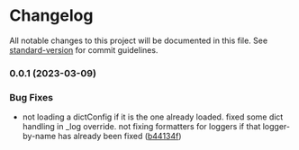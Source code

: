 # Changelog

All notable changes to this project will be documented in this file. See [standard-version](https://github.com/conventional-changelog/standard-version) for commit guidelines.

### 0.0.1 (2023-03-09)


### Bug Fixes

* not loading a dictConfig if it is the one already loaded. fixed some dict handling in _log override. not fixing formatters for loggers if that logger-by-name has already been fixed ([b44134f](https://github.com/tpalko/cowpy/commit/b44134f4fa45e78d0fccb5159526cbc0911009cb))
